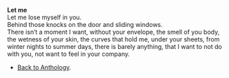 **Let me**  
Let me lose myself in you.  
Behind those knocks on the door and sliding windows.  
There isn’t a moment I want, without your envelope, the smell of you body, the wetness of your skin, the curves that hold me, under your sheets, from winter nights to summer days, there is barely anything, that I want to not do with you, not want to feel in your company.  

- <a href="https://kushalsamant.github.io/anthology.html">Back to Anthology</a>.  